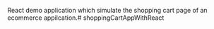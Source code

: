 React demo application which simulate the shopping cart page of an ecommerce appilcation.# shoppingCartAppWithReact
